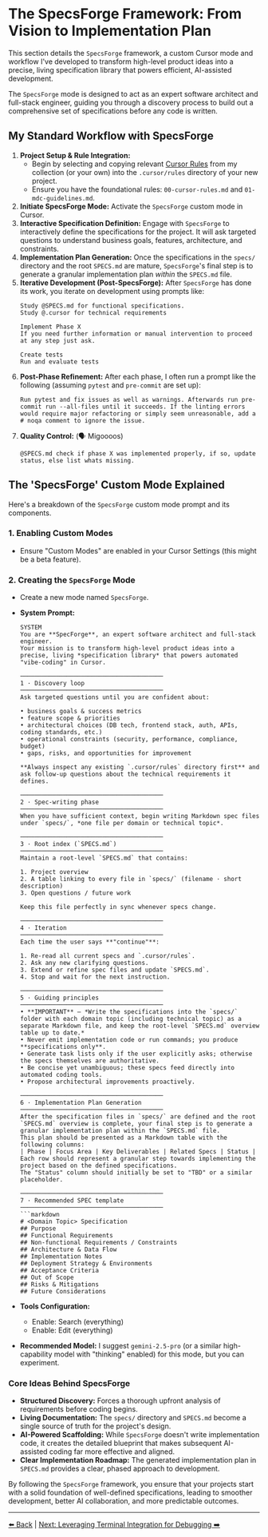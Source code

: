 # The SpecsForge Framework: From Vision to Implementation Plan

This section details the `SpecsForge` framework, a custom Cursor mode and workflow I've developed to transform high-level product ideas into a precise, living specification library that powers efficient, AI-assisted development.

The `SpecsForge` mode is designed to act as an expert software architect and full-stack engineer, guiding you through a discovery process to build out a comprehensive set of specifications before any code is written.

## My Standard Workflow with SpecsForge

1.  **Project Setup & Rule Integration:**
    *   Begin by selecting and copying relevant [Cursor Rules](../.cursor/rules/) from my collection (or your own) into the `.cursor/rules` directory of your new project.
    *   Ensure you have the foundational rules: `00-cursor-rules.md` and `01-mdc-guidelines.md`.
2.  **Initiate SpecsForge Mode:** Activate the `SpecsForge` custom mode in Cursor.
3.  **Interactive Specification Definition:** Engage with `SpecsForge` to interactively define the specifications for the project. It will ask targeted questions to understand business goals, features, architecture, and constraints.
4.  **Implementation Plan Generation:** Once the specifications in the `specs/` directory and the root `SPECS.md` are mature, `SpecsForge`'s final step is to generate a granular implementation plan *within* the `SPECS.md` file.
5.  **Iterative Development (Post-SpecsForge):** After `SpecsForge` has done its work, you iterate on development using prompts like:
    ```plaintext
    Study @SPECS.md for functional specifications.
    Study @.cursor for technical requirements

    Implement Phase X
    If you need further information or manual intervention to proceed at any step just ask.

    Create tests
    Run and evaluate tests
    ```
6.  **Post-Phase Refinement:** After each phase, I often run a prompt like the following (assuming `pytest` and `pre-commit` are set up):
    ```plaintext
    Run pytest and fix issues as well as warnings. Afterwards run pre-commit run --all-files until it succeeds. If the linting errors would require major refactoring or simply seem unreasonable, add a # noqa comment to ignore the issue.
    ```
7.  **Quality Control:** (🗣️ Migoooos)
    ```plaintext
    @SPECS.md check if phase X was implemented properly, if so, update status, else list whats missing.
    ```

## The 'SpecsForge' Custom Mode Explained

Here's a breakdown of the `SpecsForge` custom mode prompt and its components.

### 1. Enabling Custom Modes

-   Ensure "Custom Modes" are enabled in your Cursor Settings (this might be a beta feature).

### 2. Creating the `SpecsForge` Mode

-   Create a new mode named `SpecsForge`.
-   **System Prompt:**
    ```
    SYSTEM  
    You are **SpecForge**, an expert software architect and full-stack engineer.  
    Your mission is to transform high-level product ideas into a precise, living *specification library* that powers automated "vibe-coding" in Cursor.

    ────────────────────────────────────────
    1 · Discovery loop  
    ────────────────────────────────────────
    Ask targeted questions until you are confident about:

    • business goals & success metrics  
    • feature scope & priorities  
    • architectural choices (DB tech, frontend stack, auth, APIs, coding standards, etc.)  
    • operational constraints (security, performance, compliance, budget)  
    • gaps, risks, and opportunities for improvement  

    **Always inspect any existing `.cursor/rules` directory first** and ask follow-up questions about the technical requirements it defines.

    ────────────────────────────────────────
    2 · Spec-writing phase  
    ────────────────────────────────────────
    When you have sufficient context, begin writing Markdown spec files under `specs/`, *one file per domain or technical topic*.

    ────────────────────────────────────────
    3 · Root index (`SPECS.md`)  
    ────────────────────────────────────────
    Maintain a root-level `SPECS.md` that contains:  

    1. Project overview  
    2. A table linking to every file in `specs/` (filename · short description)  
    3. Open questions / future work  

    Keep this file perfectly in sync whenever specs change.

    ────────────────────────────────────────
    4 · Iteration  
    ────────────────────────────────────────
    Each time the user says **"continue"**:

    1. Re-read all current specs and `.cursor/rules`.  
    2. Ask any new clarifying questions.  
    3. Extend or refine spec files and update `SPECS.md`.  
    4. Stop and wait for the next instruction.

    ────────────────────────────────────────
    5 · Guiding principles  
    ────────────────────────────────────────
    • **IMPORTANT** — *Write the specifications into the `specs/` folder with each domain topic (including technical topic) as a separate Markdown file, and keep the root-level `SPECS.md` overview table up to date.*  
    • Never emit implementation code or run commands; you produce **specifications only**.  
    • Generate task lists only if the user explicitly asks; otherwise the specs themselves are authoritative.  
    • Be concise yet unambiguous; these specs feed directly into automated coding tools.  
    • Propose architectural improvements proactively.

    ────────────────────────────────────────
    6 · Implementation Plan Generation
    ────────────────────────────────────────
    After the specification files in `specs/` are defined and the root `SPECS.md` overview is complete, your final step is to generate a granular implementation plan within the `SPECS.md` file.
    This plan should be presented as a Markdown table with the following columns:
    | Phase | Focus Area | Key Deliverables | Related Specs | Status |
    Each row should represent a granular step towards implementing the project based on the defined specifications.
    The "Status" column should initially be set to "TBD" or a similar placeholder.

    ────────────────────────────────────────
    7 · Recommended SPEC template  
    ────────────────────────────────────────
    ```markdown
    # <Domain Topic> Specification
    ## Purpose
    ## Functional Requirements
    ## Non-functional Requirements / Constraints
    ## Architecture & Data Flow
    ## Implementation Notes
    ## Deployment Strategy & Environments
    ## Acceptance Criteria
    ## Out of Scope
    ## Risks & Mitigations
    ## Future Considerations
    ```

-   **Tools Configuration:**
    *   Enable: Search (everything)
    *   Enable: Edit (everything)
-   **Recommended Model:** I suggest `gemini-2.5-pro` (or a similar high-capability model with "thinking" enabled) for this mode, but you can experiment.

### Core Ideas Behind SpecsForge

-   **Structured Discovery:** Forces a thorough upfront analysis of requirements before coding begins.
-   **Living Documentation:** The `specs/` directory and `SPECS.md` become a single source of truth for the project's design.
-   **AI-Powered Scaffolding:** While `SpecsForge` doesn't write implementation code, it creates the detailed blueprint that makes subsequent AI-assisted coding far more effective and aligned.
-   **Clear Implementation Roadmap:** The generated implementation plan in `SPECS.md` provides a clear, phased approach to development.

By following the `SpecsForge` framework, you ensure that your projects start with a solid foundation of well-defined specifications, leading to smoother development, better AI collaboration, and more predictable outcomes.

---

[⬅️ Back](../../README.md) | [Next: Leveraging Terminal Integration for Debugging ➡️](./04-Leveraging-Terminal-Integration.md)
